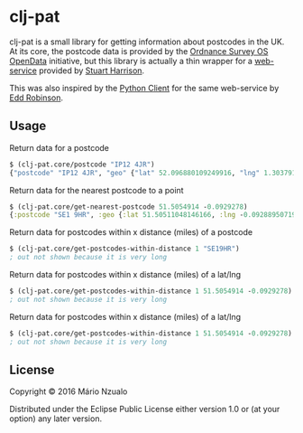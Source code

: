 # clj-pat

clj-pat is a small library for getting information about postcodes in the UK. At its core, the postcode data is
provided by the [Ordnance Survey OS OpenData](http://www.ordnancesurvey.co.uk/oswebsite/products/os-opendata.html)
initiative, but this library is actually a thin wrapper for a [web-service](http://www.uk-postcodes.com/) provided by
[Stuart Harrison](http://twitter.com/pezholio).

This was also inspired by the [Python Client](https://postcodes.readthedocs.org/en/latest/) for the same web-service by
[Edd Robinson](http://about.me/eddrobinson).

## Usage

Return data for a postcode
```clojure
$ (clj-pat.core/postcode "IP12 4JR")
{"postcode" "IP12 4JR", "geo" {"lat" 52.096880109249916, "lng" 1.3037915126824386, "easting" 626389.0, "northing" 249432.0, "geohash" "http://geohash.org/u12bmevqkd36"}, "administrative" {"council" {"title" "Suffolk Coastal", "uri" "http://statistics.data.gov.uk/id/statistical-geography/E07000205", "code" "E07000205"}, "county" {"title" "Suffolk", "uri" "http://statistics.data.gov.uk/id/statistical-geography/E10000029", "code" "E10000029"}, "ward" {"title" "Farlingaye", "uri" "http://statistics.data.gov.uk/id/statistical-geography/E05007196", "code" "E05007196"}, "constituency" {"title" "Suffolk Coastal", "uri" "http://statistics.data.gov.uk/id/statistical-geography/E14000981", "code" "E14000981"}, "parish" {"title" "Woodbridge", "uri" "http://statistics.data.gov.uk/id/statistical-geography/E04009480", "code" "E04009480"}, "electoral_district" {"title" "Woodbridge", "uri" "http://data.ordnancesurvey.co.uk/id/7000000000015224", "code" "7000000000015224"}}}
```

Return data for the nearest postcode to a point
```clojure
$ (clj-pat.core/get-nearest-postcode 51.5054914 -0.0929278)
{:postcode "SE1 9HR", :geo {:lat 51.50511048146166, :lng -0.09288950719200631, :easting 532457.0, :northing 180188.0, :geohash "http://geohash.org/gcpvjbhr582x"}, :administrative {:council {:title "Southwark", :uri "http://statistics.data.gov.uk/id/statistical-geography/E09000028", :code "E09000028"}, :ward {:title "Cathedrals", :uri "http://statistics.data.gov.uk/id/statistical-geography/E05000536", :code "E05000536"}, :constituency {:title "Bermondsey and Old Southwark", :uri "http://statistics.data.gov.uk/id/statistical-geography/E14000553", :code "E14000553"}}}
```

Return data for postcodes within x distance (miles) of a postcode
```clojure
$ (clj-pat.core/get-postcodes-within-distance 1 "SE19HR")
; out not shown because it is very long
```

Return data for postcodes within x distance (miles) of a lat/lng
```clojure
$ (clj-pat.core/get-postcodes-within-distance 1 51.5054914 -0.0929278)
; out not shown because it is very long
```

Return data for postcodes within x distance (miles) of a lat/lng
```clojure
$ (clj-pat.core/get-postcodes-within-distance 1 51.5054914 -0.0929278)
; out not shown because it is very long
```

## License

Copyright © 2016 Mário Nzualo

Distributed under the Eclipse Public License either version 1.0 or (at
your option) any later version.
